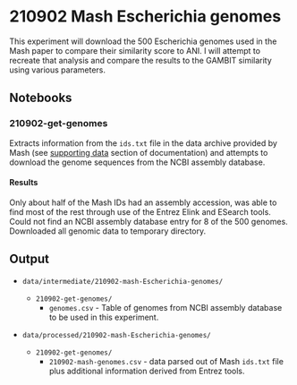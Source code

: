 # 210902 Mash Escherichia genomes

This experiment will download the 500 Escherichia genomes used in the Mash paper to compare their
similarity score to ANI. I will attempt to recreate that analysis and compare the results to the
GAMBIT similarity using various parameters.


## Notebooks

### 210902-get-genomes

Extracts information from the `ids.txt` file in the data archive provided by Mash (see [supporting
data](https://mash.readthedocs.io/en/latest/data.html) section of documentation) and attempts to
download the genome sequences from the NCBI assembly database.

#### Results

Only about half of the Mash IDs had an assembly accession, was able to find most of the rest through
use of the Entrez Elink and ESearch tools. Could not find an NCBI assembly database entry for 8 of
the 500 genomes. Downloaded all genomic data to temporary directory.


## Output

* `data/intermediate/210902-mash-Escherichia-genomes/`
  * `210902-get-genomes/`
    * `genomes.csv` - Table of genomes from NCBI assembly database to be used in this experiment.

* `data/processed/210902-mash-Escherichia-genomes/`
  * `210902-get-genomes/`
    * `210902-mash-genomes.csv` - data parsed out of Mash `ids.txt` file plus additional information
	  derived from Entrez tools.

